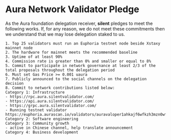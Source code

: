 # Aura Network Validator Pledge

As the Aura foundation delegation receiver, **silent** pledges to meet the following works. If, for any reason, we do not meet these commitments then we understand that we may lose delegation staked to us.

    1. Top 25 validators must run an Euphoria testnet node beside Xstaxy mainnet node
    2. The hardware for mainnet meets the recommended baseline
    3. Uptime of at least 90%
    4. Commission rate is greater than 0% and smaller or equal to 8%
    5. Commit to participate in network governance at least 2/3 of the total proposals throughout the delegation period
    6. Must set Gas Price >= 0.001 uaura
    7. Publicly announced to the social channels on the delegation decision
    8. Commit to network contributions listed below: 
    Category 1: Infrastructure
    - https://rpc.aura.silentvalidator.com/
    - https://api.aura.silentvalidator.com/
    - https://grpc.aura.silentvalidator.com/
    - Running testnet validator https://euphoria.aurascan.io/validators/auravaloper1ahkajf6wfkzh3mzn0wf0wxugg2rntgcmglxuyx
    Category 2: Software engineering
    Category 3: Community growth
    - active in Chinese channel, help translate announcement
    Category 4: Business development